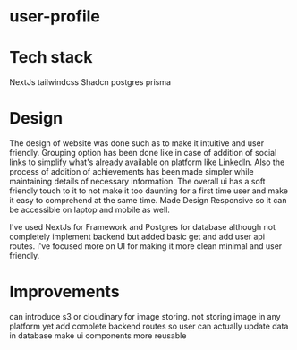 # user-profile

# Tech stack 
NextJs
tailwindcss
Shadcn 
postgres
prisma 

# Design
The design of website was done such as to make it intuitive and user friendly.
Grouping option has been done like in case of addition of social links to simplify what's already available on platform like LinkedIn.
Also the process of addition of achievements has been made simpler while maintaining details of necessary information.
The overall ui has a soft friendly touch to it to not make it too daunting for a first time user and make it easy to comprehend at the same time.
Made Design Responsive so it can be accessible on laptop and mobile as well.

I've used NextJs for Framework and Postgres for database although not completely implement backend but added basic get and add user api routes.
i've focused more on UI for making it more clean minimal and user friendly.

# Improvements
can introduce s3 or cloudinary for image storing. not storing image in any platform yet
add complete backend routes so user can actually update data in database
make ui components more reusable 
